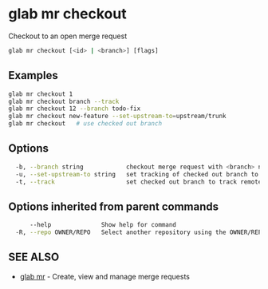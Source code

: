 # glab mr checkout

Checkout to an open merge request

```bash
glab mr checkout [<id> | <branch>] [flags]
```

## Examples

```bash
glab mr checkout 1
glab mr checkout branch --track
glab mr checkout 12 --branch todo-fix
glab mr checkout new-feature --set-upstream-to=upstream/trunk
glab mr checkout   # use checked out branch

```

## Options

```bash
  -b, --branch string            checkout merge request with <branch> name
  -u, --set-upstream-to string   set tracking of checked out branch to [REMOTE/]BRANCH
  -t, --track                    set checked out branch to track remote branch, adds remote if needed
```

## Options inherited from parent commands

```bash
      --help              Show help for command
  -R, --repo OWNER/REPO   Select another repository using the OWNER/REPO or `GROUP/NAMESPACE/REPO` format or full URL or git URL
```

## SEE ALSO

- [glab mr](./) - Create, view and manage merge requests
